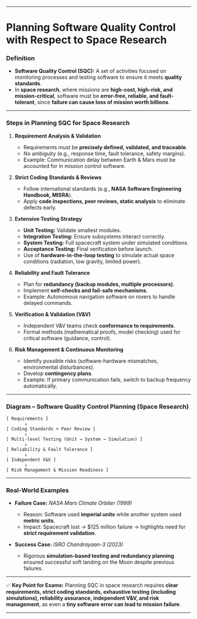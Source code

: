 
---

# Planning Software Quality Control with Respect to Space Research

### **Definition**

* **Software Quality Control (SQC):** A set of activities focused on monitoring processes and testing software to ensure it meets **quality standards**.
* In **space research**, where missions are **high-cost, high-risk, and mission-critical**, software must be **error-free, reliable, and fault-tolerant**, since **failure can cause loss of mission worth billions**.

---

### **Steps in Planning SQC for Space Research**

1. **Requirement Analysis & Validation**

   * Requirements must be **precisely defined, validated, and traceable**.
   * No ambiguity (e.g., response time, fault tolerance, safety margins).
   * Example: Communication delay between Earth & Mars must be accounted for in mission control software.

2. **Strict Coding Standards & Reviews**

   * Follow international standards (e.g., **NASA Software Engineering Handbook, MISRA**).
   * Apply **code inspections, peer reviews, static analysis** to eliminate defects early.

3. **Extensive Testing Strategy**

   * **Unit Testing:** Validate smallest modules.
   * **Integration Testing:** Ensure subsystems interact correctly.
   * **System Testing:** Full spacecraft system under simulated conditions.
   * **Acceptance Testing:** Final verification before launch.
   * Use of **hardware-in-the-loop testing** to simulate actual space conditions (radiation, low gravity, limited power).

4. **Reliability and Fault Tolerance**

   * Plan for **redundancy (backup modules, multiple processors)**.
   * Implement **self-checks and fail-safe mechanisms**.
   * Example: Autonomous navigation software on rovers to handle delayed commands.

5. **Verification & Validation (V\&V)**

   * Independent V\&V teams check **conformance to requirements**.
   * Formal methods (mathematical proofs, model checking) used for critical software (guidance, control).

6. **Risk Management & Continuous Monitoring**

   * Identify possible risks (software-hardware mismatches, environmental disturbances).
   * Develop **contingency plans**.
   * Example: If primary communication fails, switch to backup frequency automatically.

---

### **Diagram – Software Quality Control Planning (Space Research)**

```
[ Requirements ] 
       ↓
[ Coding Standards + Peer Review ]
       ↓
[ Multi-level Testing (Unit → System → Simulation) ]
       ↓
[ Reliability & Fault Tolerance ]
       ↓
[ Independent V&V ]
       ↓
[ Risk Management & Mission Readiness ]
```

---

### **Real-World Examples**

* **Failure Case:** *NASA Mars Climate Orbiter (1999)*

  * Reason: Software used **imperial units** while another system used **metric units**.
  * Impact: Spacecraft lost → \$125 million failure → highlights need for **strict requirement validation**.

* **Success Case:** *ISRO Chandrayaan-3 (2023)*

  * Rigorous **simulation-based testing and redundancy planning** ensured successful soft landing on the Moon despite previous failures.

---

✅ **Key Point for Exams:**
Planning SQC in space research requires **clear requirements, strict coding standards, exhaustive testing (including simulations), reliability assurance, independent V\&V, and risk management**, as even a **tiny software error can lead to mission failure**.

---
